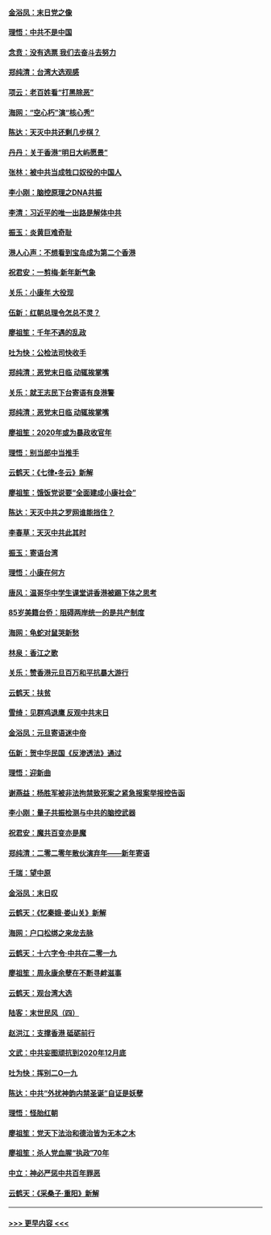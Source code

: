 #### [金浴凤：末日党之像](../pages/nsc993/n11787475.md?t=01130502) 
#### [理悟：中共不是中国](../pages/nsc993/n11787463.md?t=01130502) 
#### [念贲：没有选票  我们去奋斗去努力](../pages/nsc993/n11787398.md?t=01130502) 
#### [郑纯清：台湾大选观感](../pages/nsc993/n11786210.md?t=01130502) 
#### [项云：老百姓看“打黑除恶”](../pages/nsc993/n11785398.md?t=01130502) 
#### [海网：“空心朽”演“核心秀”](../pages/nsc993/n11783874.md?t=01130502) 
#### [陈达：天灭中共还剩几步棋？](../pages/nsc993/n11783719.md?t=01130502) 
#### [丹丹：关于香港“明日大屿愿景”](../pages/nsc993/n11783273.md?t=01130502) 
#### [张林：被中共当成牲口奴役的中国人](../pages/nsc993/n11782397.md?t=01130502) 
#### [李小刚：脑控原理之DNA共振](../pages/nsc993/n11780962.md?t=01130502) 
#### [李清：习近平的唯一出路是解体中共](../pages/nsc993/n11780866.md?t=01130502) 
#### [振玉：炎黄巨难奇耻](../pages/nsc993/n11779632.md?t=01130502) 
#### [港人心声：不想看到宝岛成为第二个香港](../pages/nsc993/n11778817.md?t=01130502) 
#### [祝君安：一剪梅‧新年新气象](../pages/nsc993/n11776340.md?t=01130502) 
#### [关乐：小康年 大役现](../pages/nsc993/n11774213.md?t=01130502) 
#### [伍新：红朝总理令怎总不灵？](../pages/nsc993/n11770813.md?t=01130502) 
#### [廖祖笙：千年不遇的乱政](../pages/nsc993/n11770373.md?t=01130502) 
#### [吐为快：公检法司快收手](../pages/nsc993/n11770359.md?t=01130502) 
#### [郑纯清：恶党末日临 动辄挨掌嘴](../pages/nsc993/n11769912.md?t=01130502) 
#### [关乐：就王志民下台寄语有良港警](../pages/nsc993/n11769903.md?t=01130502) 
#### [郑纯清：恶党末日临 动辄挨掌嘴](../pages/nsc993/n11769356.md?t=01130502) 
#### [廖祖笙：2020年或为暴政收官年](../pages/nsc993/n11768216.md?t=01130502) 
#### [理悟：别当郎中当推手](../pages/nsc993/n11768243.md?t=01130502) 
#### [云鹤天：《七律▪冬云》新解](../pages/nsc993/n11768204.md?t=01130502) 
#### [廖祖笙：饿饭党说要“全面建成小康社会”](../pages/nsc993/n11767482.md?t=01130502) 
#### [陈达：天灭中共之罗网谁能挡住？](../pages/nsc993/n11767465.md?t=01130502) 
#### [李春草：天灭中共此其时](../pages/nsc993/n11767452.md?t=01130502) 
#### [振玉：寄语台湾](../pages/nsc993/n11767432.md?t=01130502) 
#### [理悟：小康在何方](../pages/nsc993/n11767394.md?t=01130502) 
#### [唐风：温哥华中学生课堂讲香港被踢下体之思考](../pages/nsc993/n11766848.md?t=01130502) 
#### [85岁美籍台侨：阻碍两岸统一的是共产制度](../pages/nsc993/n11765043.md?t=01130502) 
#### [海网：龟蛇对鼠哭新愁](../pages/nsc993/n11764895.md?t=01130502) 
#### [林泉：香江之歌](../pages/nsc993/n11764415.md?t=01130502) 
#### [关乐：赞香港元旦百万和平抗暴大游行](../pages/nsc993/n11764382.md?t=01130502) 
#### [云鹤天：扶贫](../pages/nsc993/n11764245.md?t=01130502) 
#### [雪绮：见群鸡退鹰  反观中共末日](../pages/nsc993/n11762112.md?t=01130502) 
#### [金浴凤：元旦寄语迷中帝](../pages/nsc993/n11761788.md?t=01130502) 
#### [伍新：贺中华民国《反渗透法》通过](../pages/nsc993/n11761994.md?t=01130502) 
#### [理悟：迎新曲](../pages/nsc993/n11761152.md?t=01130502) 
#### [谢燕益：杨胜军被非法拘禁致死案之紧急报案举报控告函](../pages/nsc993/n11756134.md?t=01130502) 
#### [李小刚：量子共振检测与中共的脑控武器](../pages/nsc993/n11754518.md?t=01130502) 
#### [祝君安：魔共百变亦是魔](../pages/nsc993/n11754469.md?t=01130502) 
#### [郑纯清：二零二零年散伙演弃年——新年寄语](../pages/nsc993/n11754195.md?t=01130502) 
#### [千瑞：望中原](../pages/nsc993/n11754159.md?t=01130502) 
#### [金浴凤：末日叹](../pages/nsc993/n11752359.md?t=01130502) 
#### [云鹤天：《忆秦娥‧娄山关》新解](../pages/nsc993/n11752348.md?t=01130502) 
#### [海网：户口松绑之来龙去脉](../pages/nsc993/n11752328.md?t=01130502) 
#### [云鹤天：十六字令‧中共在二零一九](../pages/nsc993/n11752305.md?t=01130502) 
#### [廖祖笙：周永康余孽在不断寻衅滋事](../pages/nsc993/n11751013.md?t=01130502) 
#### [云鹤天：观台湾大选](../pages/nsc993/n11751007.md?t=01130502) 
#### [陆客：末世民风（四）](../pages/nsc993/n11749203.md?t=01130502) 
#### [赵洪江：支撑香港 砥砺前行](../pages/nsc993/n11748482.md?t=01130502) 
#### [文武：中共妄图顽抗到2020年12月底](../pages/nsc993/n11748446.md?t=01130502) 
#### [吐为快：挥别二O一九](../pages/nsc993/n11748411.md?t=01130502) 
#### [陈达：中共“外扰神韵内禁圣诞”自证是妖孽](../pages/nsc993/n11748226.md?t=01130502) 
#### [理悟：怪胎红朝](../pages/nsc993/n11748206.md?t=01130502) 
#### [廖祖笙：党天下法治和德治皆为无本之木](../pages/nsc993/n11748135.md?t=01130502) 
#### [廖祖笙：杀人党血腥“执政”70年](../pages/nsc993/n11745144.md?t=01130502) 
#### [中立：神必严惩中共百年罪恶](../pages/nsc993/n11744970.md?t=01130502) 
#### [云鹤天：《采桑子‧重阳》新解](../pages/nsc993/n11744948.md?t=01130502) 

----
#### [ >>> 更早内容 <<< ](../indexes/nsc993-earlier.md)
